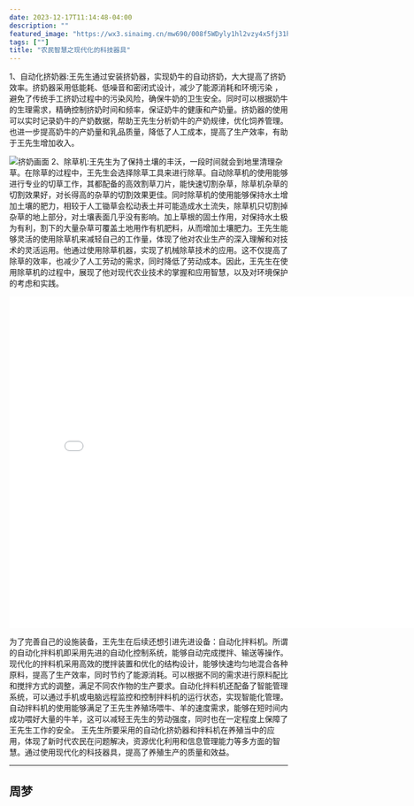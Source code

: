 ```yaml
---
date: 2023-12-17T11:14:48-04:00
description: ""
featured_image: "https://wx3.sinaimg.cn/mw690/008f5WDyly1hl2vzy4x5fj31hc0u0dl3.jpg"
tags: [""]
title: "农民智慧之现代化的科技器具"
---
```


1、自动化挤奶器:王先生通过安装挤奶器，实现奶牛的自动挤奶，大大提高了挤奶效率。挤奶器采用低能耗、低噪音和密闭式设计，减少了能源消耗和环境污染 ，避免了传统手工挤奶过程中的污染风险，确保牛奶的卫生安全。同时可以根据奶牛的生理需求，精确控制挤奶时间和频率，保证奶牛的健康和产奶量。挤奶器的使用可以实时记录奶牛的产奶数据，帮助王先生分析奶牛的产奶规律，优化饲养管理。也进一步提高奶牛的产奶量和乳品质量，降低了人工成本，提高了生产效率，有助于王先生增加收入。

![挤奶画面](https://wx3.sinaimg.cn/mw690/008f5WDyly1hl2vzy4x5fj31hc0u0dl3.jpg)
2、除草机:王先生为了保持土壤的丰沃，一段时间就会到地里清理杂草。在除草的过程中，王先生会选择除草工具来进行除草。自动除草机的使用能够进行专业的切草工作，其都配备的高效割草刀片，能快速切割杂草，除草机杂草的切割效果好，对长得高的杂草的切割效果更佳。同时除草机的使用能够保持水土增加土壤的肥力，相较于人工锄草会松动表土并可能造成水土流失，除草机只切割掉杂草的地上部分，对土壤表面几乎没有影响。加上草根的固土作用，对保持水土极为有利，割下的大量杂草可覆盖土地用作有机肥料，从而增加土壤肥力。王先生能够灵活的使用除草机来减轻自己的工作量，体现了他对农业生产的深入理解和对技术的灵活运用。他通过使用除草机器，实现了机械除草技术的应用。这不仅提高了除草的效率，也减少了人工劳动的需求，同时降低了劳动成本。因此，王先生在使用除草机的过程中，展现了他对现代农业技术的掌握和应用智慧，以及对环境保护的考虑和实践。
<iframe src="//player.bilibili.com/player.html?aid=922723728&bvid=BV1Hu4y1T7Wx&cid=1377083175&p=1" scrolling="no" border="0" frameborder="no" framespacing="0" allowfullscreen="true"width="800px" height="600px"> </iframe>


为了完善自己的设施装备，王先生在后续还想引进先进设备：自动化拌料机。所谓的自动化拌料机即采用先进的自动化控制系统，能够自动完成搅拌、输送等操作。现代化的拌料机采用高效的搅拌装置和优化的结构设计，能够快速均匀地混合各种原料，提高了生产效率，同时节约了能源消耗。可以根据不同的需求进行原料配比和搅拌方式的调整，满足不同农作物的生产要求。自动化拌料机还配备了智能管理系统，可以通过手机或电脑远程监控和控制拌料机的运行状态，实现智能化管理。自动拌料机的使用能够满足了王先生养殖场喂牛、羊的速度需求，能够在短时间内成功喂好大量的牛羊，这可以减轻王先生的劳动强度，同时也在一定程度上保障了王先生工作的安全。
王先生所要采用的自动化挤奶器和拌料机在养殖当中的应用，体现了新时代农民在问题解决，资源优化利用和信息管理能力等多方面的智慧。通过使用现代化的科技器具，提高了养殖生产的质量和效益。


---
周梦
---